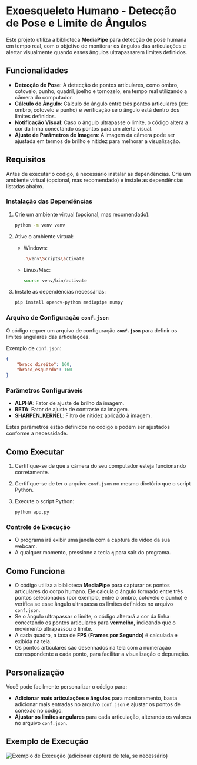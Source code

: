 
# Exoesqueleto Humano - Detecção de Pose e Limite de Ângulos

Este projeto utiliza a biblioteca **MediaPipe** para detecção de pose humana em tempo real, com o objetivo de monitorar os ângulos das articulações e alertar visualmente quando esses ângulos ultrapassarem limites definidos.

## Funcionalidades

- **Detecção de Pose**: A detecção de pontos articulares, como ombro, cotovelo, punho, quadril, joelho e tornozelo, em tempo real utilizando a câmera do computador.
- **Cálculo de Ângulo**: Cálculo do ângulo entre três pontos articulares (ex: ombro, cotovelo e punho) e verificação se o ângulo está dentro dos limites definidos.
- **Notificação Visual**: Caso o ângulo ultrapasse o limite, o código altera a cor da linha conectando os pontos para um alerta visual.
- **Ajuste de Parâmetros de Imagem**: A imagem da câmera pode ser ajustada em termos de brilho e nitidez para melhorar a visualização.

## Requisitos

Antes de executar o código, é necessário instalar as dependências. Crie um ambiente virtual (opcional, mas recomendado) e instale as dependências listadas abaixo.

### Instalação das Dependências

1. Crie um ambiente virtual (opcional, mas recomendado):
    ```bash
    python -m venv venv
    ```

2. Ative o ambiente virtual:
    - Windows:
      ```bash
      .\venv\Scripts\activate
      ```
    - Linux/Mac:
      ```bash
      source venv/bin/activate
      ```

3. Instale as dependências necessárias:
    ```bash
    pip install opencv-python mediapipe numpy
    ```

### Arquivo de Configuração `conf.json`

O código requer um arquivo de configuração **`conf.json`** para definir os limites angulares das articulações.

Exemplo de `conf.json`:

```json
{
    "braco_direito": 160,
    "braco_esquerdo": 160
}
```

### Parâmetros Configuráveis

- **ALPHA**: Fator de ajuste de brilho da imagem.
- **BETA**: Fator de ajuste de contraste da imagem.
- **SHARPEN_KERNEL**: Filtro de nitidez aplicado à imagem.

Estes parâmetros estão definidos no código e podem ser ajustados conforme a necessidade.

## Como Executar

1. Certifique-se de que a câmera do seu computador esteja funcionando corretamente.
2. Certifique-se de ter o arquivo `conf.json` no mesmo diretório que o script Python.
3. Execute o script Python:

    ```bash
    python app.py
    ```

### Controle de Execução

- O programa irá exibir uma janela com a captura de vídeo da sua webcam.
- A qualquer momento, pressione a tecla **`q`** para sair do programa.

## Como Funciona

- O código utiliza a biblioteca **MediaPipe** para capturar os pontos articulares do corpo humano. Ele calcula o ângulo formado entre três pontos selecionados (por exemplo, entre o ombro, cotovelo e punho) e verifica se esse ângulo ultrapassa os limites definidos no arquivo `conf.json`.
- Se o ângulo ultrapassar o limite, o código alterará a cor da linha conectando os pontos articulares para **vermelho**, indicando que o movimento ultrapassou o limite.
- A cada quadro, a taxa de **FPS (Frames por Segundo)** é calculada e exibida na tela.
- Os pontos articulares são desenhados na tela com a numeração correspondente a cada ponto, para facilitar a visualização e depuração.

## Personalização

Você pode facilmente personalizar o código para:
- **Adicionar mais articulações e ângulos** para monitoramento, basta adicionar mais entradas no arquivo `conf.json` e ajustar os pontos de conexão no código.
- **Ajustar os limites angulares** para cada articulação, alterando os valores no arquivo `conf.json`.

## Exemplo de Execução

![Exemplo de Execução](./screenshots/exemplo.jpg) (adicionar captura de tela, se necessário)


